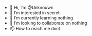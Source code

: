 - 👋 Hi, I’m @Unknouwn
- 👀 I’m interested in secret
- 🌱 I’m currently learning nothing
- 💞️ I’m looking to collaborate on nothing
- 📫 How to reach me dont

<!---
Unknouwn/Unknouwn is a ✨ special ✨ repository because its `README.md` (this file) appears on your GitHub profile.
You can click the Preview link to take a look at your changes.
--->
